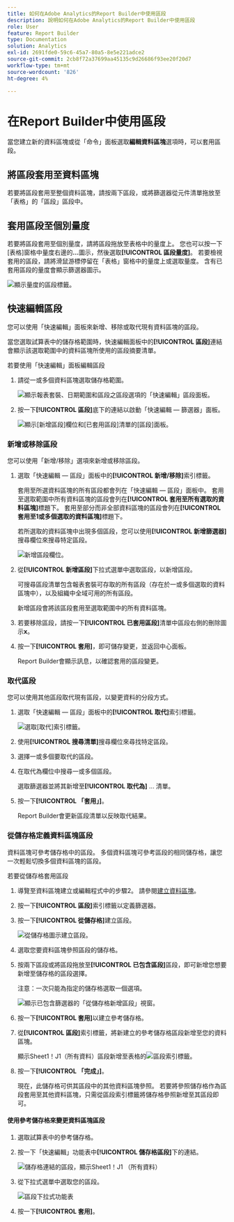 ```yaml
---
title: 如何在Adobe Analytics的Report Builder中使用區段
description: 說明如何在Adobe Analytics的Report Builder中使用區段
role: User
feature: Report Builder
type: Documentation
solution: Analytics
exl-id: 2691fde0-59c6-45a7-80a5-8e5e221adce2
source-git-commit: 2cb8f72a37699aa45135c9d26686f93ee20f20d7
workflow-type: tm+mt
source-wordcount: '826'
ht-degree: 4%

---
```


# 在Report Builder中使用區段

當您建立新的資料區塊或從「命令」面板選取&#x200B;**編輯資料區塊**&#x200B;選項時，可以套用區段。

## 將區段套用至資料區塊

若要將區段套用至整個資料區塊，請按兩下區段，或將篩選器從元件清單拖放至「表格」的「區段」區段中。

## 套用區段至個別量度

若要將區段套用至個別量度，請將區段拖放至表格中的量度上。 您也可以按一下[表格]窗格中量度右邊的&#x200B;**...**&#x200B;圖示，然後選取&#x200B;**[!UICONTROL 區段量度]**。 若要檢視套用的區段，請將滑鼠游標停留在「表格」窗格中的量度上或選取量度。 含有已套用區段的量度會顯示篩選器圖示。

![顯示量度的區段標籤。](./assets/filter_by.png)

## 快速編輯區段

您可以使用「快速編輯」面板來新增、移除或取代現有資料區塊的區段。

當您選取試算表中的儲存格範圍時，快速編輯面板中的&#x200B;**[!UICONTROL 區段]**&#x200B;連結會顯示該選取範圍中的資料區塊所使用的區段摘要清單。

若要使用「快速編輯」面板編輯區段

1. 請從一或多個資料區塊選取儲存格範圍。

   ![顯示報表套裝、日期範圍和區段之區段選項的「快速編輯」區段面板。](./assets/select_multiple_dbs.png)

1. 按一下&#x200B;**[!UICONTROL 區段]**&#x200B;底下的連結以啟動「快速編輯 — 篩選器」面板。

   ![顯示[新增區段]欄位和[已套用區段]清單的[區段]面板。](./assets/quick_edit_filters.png)

### 新增或移除區段

您可以使用「新增/移除」選項來新增或移除區段。

1. 選取「快速編輯 — 區段」面板中的&#x200B;**[!UICONTROL 新增/移除]**&#x200B;索引標籤。

   套用至所選資料區塊的所有區段都會列在「快速編輯 — 區段」面板中。 套用至選取範圍中所有資料區塊的區段會列在&#x200B;**[!UICONTROL 套用至所有選取的資料區塊]**&#x200B;標題下。 套用至部分而非全部資料區塊的區段會列在&#x200B;**[!UICONTROL 套用至1或多個選取的資料區塊]**&#x200B;標題下。

   若所選取的資料區塊中出現多個區段，您可以使用&#x200B;**[!UICONTROL 新增篩選器]**&#x200B;搜尋欄位來搜尋特定區段。

   ![新增區段欄位。](./assets/add_filter.png)

1. 從&#x200B;**[!UICONTROL 新增區段]**&#x200B;下拉式選單中選取區段，以新增區段。

   可搜尋區段清單包含報表套裝可存取的所有區段（存在於一或多個選取的資料區塊中），以及組織中全域可用的所有區段。

   新增區段會將該區段套用至選取範圍中的所有資料區塊。

1. 若要移除區段，請按一下&#x200B;**[!UICONTROL 已套用區段]**&#x200B;清單中區段右側的刪除圖示&#x200B;**x**。

1. 按一下&#x200B;**[!UICONTROL 套用]**，即可儲存變更，並返回中心面板。

   Report Builder會顯示訊息，以確認套用的區段變更。

### 取代區段

您可以使用其他區段取代現有區段，以變更資料的分段方式。

1. 選取「快速編輯 — 區段」面板中的&#x200B;**[!UICONTROL 取代]**&#x200B;索引標籤。

   ![選取[取代]索引標籤。](./assets/replace_filter.png)

1. 使用&#x200B;**[!UICONTROL 搜尋清單]**&#x200B;搜尋欄位來尋找特定區段。

1. 選擇一或多個要取代的區段。

1. 在取代為欄位中搜尋一或多個區段。

   選取篩選器並將其新增至&#x200B;**[!UICONTROL 取代為]** ... 清單。

1. 按一下&#x200B;**[!UICONTROL 「套用」]**。

   Report Builder會更新區段清單以反映取代結果。

### 從儲存格定義資料區塊區段

資料區塊可參考儲存格中的區段。 多個資料區塊可參考區段的相同儲存格，讓您一次輕鬆切換多個資料區塊的區段。

若要從儲存格套用區段

1. 導覽至資料區塊建立或編輯程式中的步驟2。 請參閱[建立資料區塊](./create-a-data-block.md)。
1. 按一下&#x200B;**[!UICONTROL 區段]**&#x200B;索引標籤以定義篩選器。
1. 按一下&#x200B;**[!UICONTROL 從儲存格]**&#x200B;建立區段。

   ![從儲存格圖示建立區段。](./assets/create-filter-from-cell.png)

1. 選取您要資料區塊參照區段的儲存格。

1. 按兩下區段或將區段拖放至&#x200B;**[!UICONTROL 已包含區段]**&#x200B;區段，即可新增您想要新增至儲存格的區段選擇。

   注意：一次只能為指定的儲存格選取一個選項。

   ![顯示已包含篩選器的「從儲存格新增區段」視窗。](./assets/select-filters.png)

1. 按一下&#x200B;**[!UICONTROL 套用]**&#x200B;以建立參考儲存格。

1. 從&#x200B;**[!UICONTROL 區段]**&#x200B;索引標籤，將新建立的參考儲存格區段新增至您的資料區塊。

   顯示Sheet1！J1（所有資料）區段新增至表格的![區段索引標籤。](./assets/reference-cell-filter.png)

1. 按一下&#x200B;**[!UICONTROL 「完成」]**。

   現在，此儲存格可供其區段中的其他資料區塊參照。 若要將參照儲存格作為區段套用至其他資料區塊，只需從區段索引標籤將儲存格參照新增至其區段即可。

#### 使用參考儲存格來變更資料區塊區段

1. 選取試算表中的參考儲存格。

1. 按一下「快速編輯」功能表中&#x200B;**[!UICONTROL 儲存格區段]**&#x200B;下的連結。

   ![儲存格連結的區段，顯示Sheet1！J1 （所有資料）](./assets/filters-from-cell-link.png)

1. 從下拉式選單中選取您的區段。

   ![區段下拉式功能表](./assets/filter-drop-down.png)

1. 按一下&#x200B;**[!UICONTROL 套用]**。

